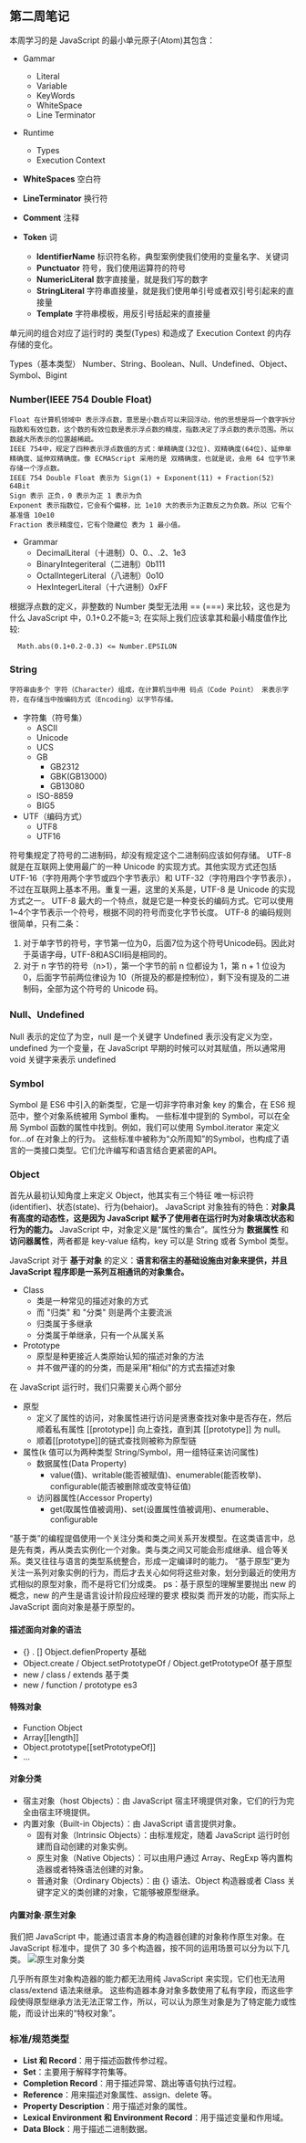 
## 第二周笔记

本周学习的是 JavaScript 的最小单元原子(Atom)其包含：

* Gammar
  * Literal
  * Variable
  * KeyWords
  * WhiteSpace
  * Line Terminator
* Runtime
  * Types
  * Execution Context

* **WhiteSpaces** 空白符
* **LineTerminator** 换行符
* **Comment** 注释
* **Token** 词
  * **IdentifierName** 标识符名称，典型案例使我们使用的变量名字、关键词
  * **Punctuator** 符号，我们使用运算符的符号
  * **NumericLiteral** 数字直接量，就是我们写的数字
  * **StringLiteral** 字符串直接量，就是我们使用单引号或者双引号引起来的直接量
  * **Template** 字符串模板，用反引号括起来的直接量

单元间的组合对应了运行时的 类型(Types) 和造成了 Execution Context 的内存存储的变化。

Types（基本类型）
    Number、String、Boolean、Null、Undefined、Object、Symbol、Bigint

### Number(IEEE 754 Double Float)

    Float 在计算机领域中 表示浮点数，意思是小数点可以来回浮动，他的思想是将一个数字拆分指数和有效位数，这个数的有效位数是表示浮点数的精度，指数决定了浮点数的表示范围。所以数越大所表示的位置越稀疏。
    IEEE 754中，规定了四种表示浮点数值的方式：单精确度(32位)、双精确度(64位)、延伸单精确度、延伸双精确度。像 ECMAScript 采用的是 双精确度，也就是说，会用 64 位字节来存储一个浮点数。
    IEEE 754 Double Float 表示为 Sign(1) + Exponent(11) + Fraction(52) 64Bit
    Sign 表示 正负，0 表示为正 1 表示为负
    Exponent 表示指数位，它会有个偏移，比 1e10 大的表示为正数反之为负数。所以 它有个基准值 10e10
    Fraction 表示精度位，它有个隐藏位 表为 1 最小值。

* Grammar
  * DecimalLiteral（十进制）0、0.、.2、1e3
  * BinaryIntegeriteral（二进制）0b111
  * OctalIntegerLiteral（八进制）0o10
  * HexIntegerLiteral（十六进制）0xFF

根据浮点数的定义，非整数的 Number 类型无法用 == (===) 来比较，这也是为什么 JavaScript 中，0.1+0.2不能=3;
在实际上我们应该拿其和最小精度值作比较:
```
  Math.abs(0.1+0.2-0.3) <= Number.EPSILON
```

### String

    字符串由多个 字符（Character）组成，在计算机当中用 码点（Code Point） 来表示字符，在存储当中按编码方式（Encoding）以字节存储。

* 字符集（符号集）
  * ASCII
  * Unicode
  * UCS
  * GB
    * GB2312
    * GBK(GB13000)
    * GB13080
  * ISO-8859
  * BIG5
* UTF（编码方式）
  * UTF8
  * UTF16

符号集规定了符号的二进制码，却没有规定这个二进制码应该如何存储。
UTF-8 就是在互联网上使用最广的一种 Unicode 的实现方式。其他实现方式还包括 UTF-16（字符用两个字节或四个字节表示）和 UTF-32（字符用四个字节表示），不过在互联网上基本不用。重复一遍，这里的关系是，UTF-8 是 Unicode 的实现方式之一。
UTF-8 最大的一个特点，就是它是一种变长的编码方式。它可以使用1~4个字节表示一个符号，根据不同的符号而变化字节长度。
UTF-8 的编码规则很简单，只有二条：

1. 对于单字节的符号，字节第一位为0，后面7位为这个符号Unicode码。因此对于英语字母，UTF-8和ASCII码是相同的。
2. 对于 n 字节的符号（n>1），第一个字节的前 n 位都设为 1，第 n + 1 位设为 0，后面字节前两位律设为 10（所提及的都是控制位），剩下没有提及的二进制码，全部为这个符号的 Unicode 码。

### Null、Undefined
  Null 表示的定位了为空，null 是一个关键字
  Undefined 表示没有定义为空，undefined 为一个变量，在 JavaScript 早期的时候可以对其赋值，所以通常用 void 关键字来表示 undefined

### Symbol
  Symbol 是 ES6 中引入的新类型，它是一切非字符串对象 key 的集合，在 ES6 规范中，整个对象系统被用 Symbol 重构。
  一些标准中提到的 Symbol，可以在全局 Symbol 函数的属性中找到。例如，我们可以使用 Symbol.iterator 来定义 for...of 在对象上的行为。
  这些标准中被称为“众所周知”的Symbol，也构成了语言的一类接口类型。它们允许编写和语言结合更紧密的API。

### Object
  首先从最初认知角度上来定义 Object，他其实有三个特征 唯一标识符(identifier)、状态(state)、行为(behaior)。
  JavaScript 对象独有的特色：**对象具有高度的动态性，这是因为 JavaScript 赋予了使用者在运行时为对象填改状态和行为的能力。**
  JavaScript 中，对象定义是“属性的集合”。属性分为 **数据属性** 和 **访问器属性**，两者都是 key-value 结构，key 可以是 String 或者 Symbol 类型。

  JavaScript 对于 **基于对象** 的定义：**语言和宿主的基础设施由对象来提供，并且 JavaScript 程序即是一系列互相通讯的对象集合。**

* Class
  * 类是一种常见的描述对象的方式
  * 而 "归类" 和 "分类" 则是两个主要流派
  * 归类属于多继承
  * 分类属于单继承，只有一个从属关系
* Prototype
  * 原型是种更接近人类原始认知的描述对象的方法
  * 并不做严谨的的分类，而是采用"相似"的方式去描述对象

在 JavaScript 运行时，我们只需要关心两个部分

* 原型
  * 定义了属性的访问，对象属性进行访问是贤惠查找对象中是否存在，然后顺着私有属性 [[prototype]] 向上查找，直到其  [[prototype]] 为 null。
  * 顺着[[prototype]]的链式查找则被称为原型链
* 属性(k 值可以为两种类型 String/Symbol，用一组特征来访问属性)
  * 数据属性(Data Property)
    * value(值)、writable(能否被赋值)、enumerable(能否枚举)、configurable(能否被删除或改变特征值)
  * 访问器属性(Accessor Property)
    * get(取属性值被调用)、set(设置属性值被调用)、enumerable、configurable


“基于类”的编程提倡使用一个关注分类和类之间关系开发模型。在这类语言中，总是先有类，再从类去实例化一个对象。类与类之间又可能会形成继承、组合等关系。类又往往与语言的类型系统整合，形成一定编译时的能力。
“基于原型”更为关注一系列对象实例的行为，而后才去关心如何将这些对象，划分到最近的使用方式相似的原型对象，而不是将它们分成类。
ps：基于原型的理解里要抛出 new 的概念，new 的产生是语言设计阶段应经理的要求 模拟类 而开发的功能，而实际上 JavaScript 面向对象是基于原型的。

#### 描述面向对象的语法

* {} . [] Object.defienProperty  基础
* Object.create / Object.setPrototypeOf / Object.getPrototypeOf   基于原型
* new / class / extends       基于类
* new / function / prototype  es3

#### 特殊对象

* Function Object
* Array[[length]]
* Object.prototype[[setPrototypeOf]]
* ...

#### 对象分类

* 宿主对象（host Objects）：由 JavaScript 宿主环境提供对象，它们的行为完全由宿主环境提供。
* 内置对象（Built-in Objects）：由 JavaScript 语言提供对象。
  * 固有对象（Intrinsic Objects）：由标准规定，随着 JavaScript 运行时创建而自动创建的对象实例。
  * 原生对象（Native Objects）：可以由用户通过 Array、RegExp 等内置构造器或者特殊语法创建的对象。
  * 普通对象（Ordinary Objects）：由 {} 语法、Object 构造器或者 Class 关键字定义的类创建的对象，它能够被原型继承。

#### 内置对象·原生对象
我们把 JavaScript 中，能通过语言本身的构造器创建的对象称作原生对象。在 JavaScript 标准中，提供了 30 多个构造器，按不同的运用场景可以分为以下几类。
![原生对象分类](./nativeObjctes.png)

几乎所有原生对象构造器的能力都无法用纯 JavaScript 来实现，它们也无法用 class/extend 语法来继承。
这些构造器本身对象多数使用了私有字段，而这些字段使得原型继承方法无法正常工作，所以，可以认为原生对象是为了特定能力或性能，而设计出来的“特权对象”。


### 标准/规范类型

* **List 和 Record**：用于描述函数传参过程。
* **Set**：主要用于解释字符集等。
* **Completion Record**：用于描述异常、跳出等语句执行过程。
* **Reference**：用来描述对象属性、assign、delete 等。
* **Property Description**：用于描述对象的属性。
* **Lexical Environment 和 Environment Record**：用于描述变量和作用域。
* **Data Block**：用于描述二进制数据。
